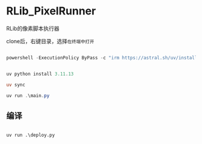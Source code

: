 # RLib_PixelRunner

RLib的像素脚本执行器


clone后，右键目录，选择`在终端中打开`

```powershell

powershell -ExecutionPolicy ByPass -c "irm https://astral.sh/uv/install.ps1 | iex"


uv python install 3.11.13

uv sync

uv run .\main.py

```


## 编译

```

uv run .\deploy.py


```


